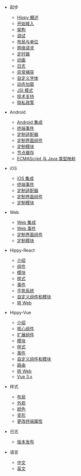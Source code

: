 * 起步
  * [Hippy 概述](/README?id=hippy-%e6%a6%82%e8%bf%b0)
  * [开始接入](guide/integration.md)
  * [架构](structure/introduction.md)
  * [调试](guide/debug.md)
  * [布局与单位](guide/layout.md)
  * [网络请求](guide/network-request.md)
  * [定时器](guide/timer.md)
  * [动画](guide/animation.md)
  * [日志](guide/console.md)
  * [异常捕获](guide/exception.md)
  * [自定义字体](guide/custom-font.md)
  * [动态加载](guide/dynamic-import.md)
  * [JSI 模式](guide/jsi.md)
  * [技术支持](guide/support.md)
  * [隐私政策](guide/privacy.md)

* Android
  * [Android 集成](android/integration.md)
  * [终端事件](android/event.md)
  * [定制适配器](android/custom-adapter.md)
  * [定制界面组件](android/custom-component.md)
  * [定制模块](android/custom-module.md)
  * [节点缓存](android/dom-cache.md)
  * [ECMAScript 与 Java 类型映射](android/type-mapping.md)

* iOS
  * [iOS 集成](ios/integration.md)
  * [终端事件](ios/event.md)
  * [定制适配器](ios/custom-adapter.md)
  * [定制界面组件](ios/custom-component.md)
  * [定制模块](ios/custom-module.md)
  
* Web
  * [Web 集成](web/integration.md)
  * [Web 事件](web/event.md)
  * [定制界面组件](web/custom-component.md)
  * [定制模块](web/custom-module.md)
  
* Hippy-React
  * [介绍](hippy-react/introduction.md)
  * [组件](hippy-react/components.md)
  * [模块](hippy-react/modules.md)
  * [样式](hippy-react/style.md)
  * [事件](hippy-react/native-event.md)
  * [手势系统](hippy-react/gesture.md)
  * [自定义组件和模块](hippy-react/customize.md)
  * [转 Web](hippy-react/web.md)

* Hippy-Vue
  * [介绍](hippy-vue/introduction.md)
  * [核心组件](hippy-vue/components.md)
  * [扩展组件](hippy-vue/external-components.md)
  * [模块](hippy-vue/vue-native.md)
  * [样式](hippy-vue/style.md)
  * [事件](hippy-vue/native-event.md)
  * [自定义组件和模块](hippy-vue/customize.md)
  * [路由](hippy-vue/router.md)
  * [转 Web](hippy-vue/web.md)
  * [Vue 3.x](hippy-vue/vue3.md)

* 样式
  * [布局](style/layout.md)
  * [外观](style/appearance.md)
  * [颜色](style/color.md)
  * [变形](style/transform.md)
  * [更改终端属性](style/setNativeProps.md)
  
* 日志
  * [版本发布](https://github.com/Tencent/Hippy/releases)

* 语言
  * [中文](/)
  * [英文](https://hippyjs.org/en-us/)

